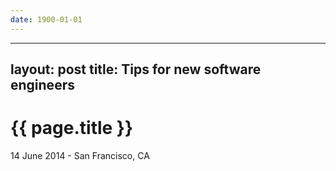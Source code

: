 ```yaml
---
date: 1900-01-01
---
```



---
layout: post
title: Tips for new software engineers
---

{{ page.title }}
================

<p class="meta">14 June 2014 - San Francisco, CA</p>

